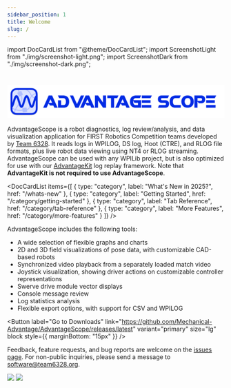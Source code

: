 ```yaml
---
sidebar_position: 1
title: Welcome
slug: /
---
```


import DocCardList from "@theme/DocCardList";
import ScreenshotLight from "./img/screenshot-light.png";
import ScreenshotDark from "./img/screenshot-dark.png";

#

![AdvantageScope](./img/banner.png)

AdvantageScope is a robot diagnostics, log review/analysis, and data visualization application for FIRST Robotics Competition teams developed by [Team 6328](https://littletonrobotics.org). It reads logs in WPILOG, DS log, Hoot (CTRE), and RLOG file formats, plus live robot data viewing using NT4 or RLOG streaming. AdvantageScope can be used with any WPILib project, but is also optimized for use with our [AdvantageKit](https://docs.advantagekit.org) log replay framework. Note that **AdvantageKit is not required to use AdvantageScope**.

<DocCardList
items={[
{
type: "category",
label: "What's New in 2025?",
href: "/whats-new"
},
{
type: "category",
label: "Getting Started",
href: "/category/getting-started"
},
{
type: "category",
label: "Tab Reference",
href: "/category/tab-reference"
},
{
type: "category",
label: "More Features",
href: "/category/more-features"
}
]}
/>

AdvantageScope includes the following tools:

- A wide selection of flexible graphs and charts
- 2D and 3D field visualizations of pose data, with customizable CAD-based robots
- Synchronized video playback from a separately loaded match video
- Joystick visualization, showing driver actions on customizable controller representations
- Swerve drive module vector displays
- Console message review
- Log statistics analysis
- Flexible export options, with support for CSV and WPILOG

<Button
label="Go to Downloads"
link="https://github.com/Mechanical-Advantage/AdvantageScope/releases/latest"
variant="primary"
size="lg"
block
style={{ marginBottom: "15px" }}
/>

Feedback, feature requests, and bug reports are welcome on the [issues page](https://github.com/Mechanical-Advantage/AdvantageScope/issues). For non-public inquiries, please send a message to software@team6328.org.

<img src={ScreenshotLight} className="light-only" />
<img src={ScreenshotDark} className="dark-only" />
